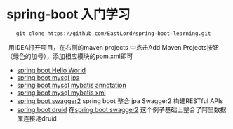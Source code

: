 # spring-boot 入门学习

`	git clone https://github.com/EastLord/spring-boot-learning.git`

​	用IDEA打开项目，在右侧的maven projects 中点击Add Maven Projects按钮（绿色的加号），添加相应模块的pom.xml即可

- [spring boot Hello World](https://github.com/EastLord/spring-boot-learning/tree/master/spring-boot-helloword)
- [spring boot mysql jpa](https://github.com/EastLord/spring-boot-learning/tree/master/springboot-mysql-demo)
- [spring boot mysql mybatis annotation](https://github.com/EastLord/spring-boot-learning/tree/master/spring-boot-mysql-mybatis-annotation-demo)
- [spring boot mysql mybatis xml](https://github.com/EastLord/spring-boot-learning/tree/master/spring-boot-mysql-mybatis-xml)
- [spring boot swagger2](https://github.com/EastLord/spring-boot-learning/tree/master/spring-boot-swagger2)     spring boot 整合 jpa Swagger2 构建RESTful APIs  
- [spring boot druid](https://github.com/EastLord/spring-boot-learning/tree/master/springbootdruid)   在[spring boot swagger2](https://github.com/EastLord/spring-boot-learning/tree/master/spring-boot-swagger2)  这个例子基础上整合了阿里数据库连接池druid






